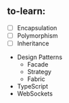 ## to-learn:
- [ ] Encapsulation
- [ ] Polymorphism
- [ ] Inheritance
- Design Patterns
  - Facade
  - Strategy
  - Fabric
- TypeScript
- WebSockets